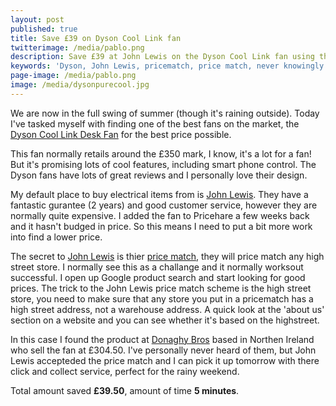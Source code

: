 ```yaml
---
layout: post
published: true
title: Save £39 on Dyson Cool Link fan
twitterimage: /media/pablo.png
description: Save £39 at John Lewis on the Dyson Cool Link fan using their price matching
keywords: 'Dyson, John Lewis, pricematch, price match, never knowingly undersold, fan'
page-image: /media/pablo.png
image: /media/dysonpurecool.jpg
---
```

We are now in the full swing of summer (though it's raining outside). Today I've tasked myself with finding one of the best fans on the market, the [Dyson Cool Link Desk Fan](http://www.johnlewis.com/dyson-pure-cool-link-purifying-desk-fan/p2649608) for the best price possible.

This fan normally retails around the £350 mark, I know, it's a lot for a fan! But it's promising lots of cool features, including smart phone control. The Dyson fans have lots of great reviews and I personally love their design.

My default place to buy electrical items from is [John Lewis](http://johnlewis.com). They have a fantastic gurantee (2 years) and good customer service, however they are normally quite expensive. I added the fan to Pricehare a few weeks back and it hasn't budged in price. So this means I need to put a bit more work into find a lower price.

The secret to [John Lewis](http://johnlewis.com) is thier [price match](https://www.johnlewis.com/never-knowingly-undersold), they will price match any high street store. I normally see this as a challange and it normally worksout successful. I open up Google product search and start looking for good prices. The trick to the John Lewis price match scheme is the high street store, you need to make sure that any store you put in a pricematch has a high street address, not a warehouse address. A quick look at the 'about us' section on a website and you can see whether it's based on the highstreet.

In this case I found the product at [Donaghy Bros](https://donaghybros.co.uk) based in Northen Ireland who sell the fan at £304.50. I've personally never heard of them, but John Lewis accepteded the price match and I can pick it up tomorrow with there click and collect service, perfect for the rainy weekend.

Total amount saved **£39.50**, amount of time **5 minutes**.
